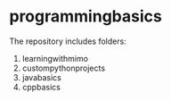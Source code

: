 # programmingbasics

The repository includes folders: 

1. learningwithmimo
2. custompythonprojects
3. javabasics
4. cppbasics

